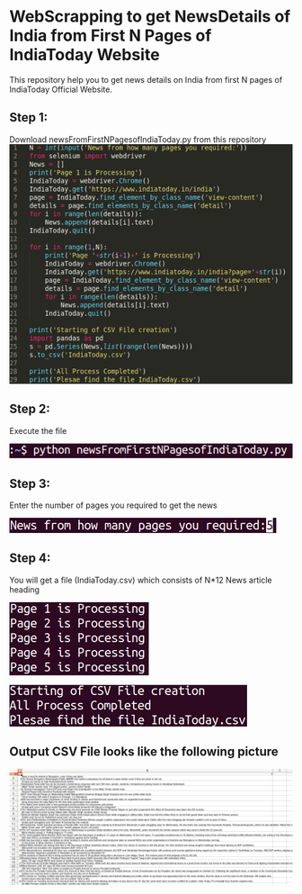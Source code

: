 # WebScrapping to get NewsDetails of India from First N Pages of IndiaToday Website
This repository help you to get news details on India from first N pages of IndiaToday Official Website.
## Step 1:
Download newsFromFirstNPagesofIndiaToday.py from this repository
![htr](./img/WSIT1.png)

## Step 2:
Execute the file

![htr](./img/WSIT2.png)

## Step 3:
Enter the number of pages you required to get the news

![htr](./img/WSIT3.png)

## Step 4:
You will get a file (IndiaToday.csv) which consists of N*12 News article heading

![htr](./img/WSIT4.png)

![htr](./img/WSIT5.png)

## Output CSV File looks like the following picture

![htr](./img/WSIT6.png)
